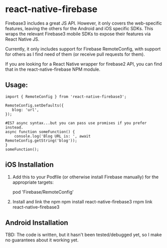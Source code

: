 # react-native-firebase

Firebase3 includes a great JS API. However, it only covers the web-specific features, leaving the others for the Android and iOS specific SDKs. This wraps the relevant Firebase3 mobile SDKs to expose their features via React Native JS.

Currently, it only includes support for Firebase RemoteConfig, with support for others as I find need of them (or receive pull requests for them).

If you are looking for a React Native wrapper for firebase2 API, you can find that in the react-native-firebase NPM module.

## Usage:

    import { RemoteConfig } from 'react-native-firebase3';

    RemoteConfig.setDefaults({
       blog: 'url',
    });

    #ES7 async syntax...but you can pass use promises if you prefer instead.
    async function someFunction() {
        console.log('Blog URL is: ', await RemoteConfig.getString('blog'));
    }
    someFunction();


## iOS Installation

1) Add this to your Podfile (or otherwise install Firebase manually) for the appropriate targets:

    pod 'Firebase/RemoteConfig'

2) Install and link the npm
    npm install react-native-firebase3
    rnpm link react-native-firebase3

## Android Installation

TBD: The code is written, but it hasn't been tested/debugged yet, so I make no guarantees about it working yet.

